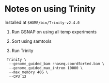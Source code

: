 
# Notes on using Trinity

Installed at `$HOME/bin/Trinity-v2.4.0`

1. Run GSNAP on using all temp experiments

2. Sort using samtools

3. Run Trinity

```{bash}
 Trinity \
  --genome_guided_bam rnaseq.coordSorted.bam \
  --genome_guided_max_intron 10000 \
  --max_memory 40G \
  --CPU 12 
```




